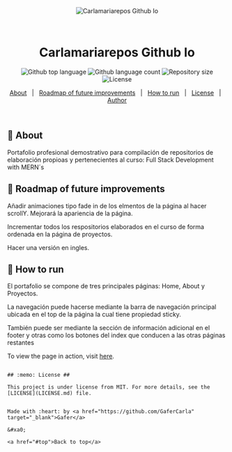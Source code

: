 <div align="center" id="top"> 
  <img src="./.github/app.gif" alt="Carlamariarepos Github Io" />

  &#xa0;

  <!-- <a href="https://carlamariareposgithubio.netlify.app">Demo</a> -->
</div>

<h1 align="center">Carlamariarepos Github Io</h1>

<p align="center">
  <img alt="Github top language" src="https://img.shields.io/github/languages/top/GaferCarla/PortafolioGafer.github.io?color=56BEB8">

  <img alt="Github language count" src="https://img.shields.io/github/languages/count/GaferCarla/PortafolioGafer.github.io?color=56BEB8">

  <img alt="Repository size" src="https://img.shields.io/github/repo-size/GaferCarla/PortafolioGafer.github.io?color=56BEB8">

  <img alt="License" src="https://img.shields.io/github/license/GaferCarla/PortafolioGafer.github.io?color=56BEB8">

  <!-- <img alt="Github issues" src="https://img.shields.io/github/issues/GaferCarla/PortafolioGafer.github.io?color=56BEB8" /> -->

  <!-- <img alt="Github forks" src="https://img.shields.io/github/forks/GaferCarla/PortafolioGafer.github.io?color=56BEB8" /> -->

  <!-- <img alt="Github stars" src="https://img.shields.io/github/stars/GaferCarla/PortafolioGafer.github.io?color=56BEB8" /> -->
</p>

<!-- Status -->

<!-- <h4 align="center"> 
	🚧  Carlamariarepos Github Io 🚀 Under construction...  🚧
</h4> 

<hr> -->

<p align="center">
  <a href="#dart-about">About</a> &#xa0; | &#xa0; 
  <a href="#rocket-Roadmap">Roadmap of future improvements</a> &#xa0; | &#xa0;
  <a href="#checkered_flag-starting">How to run</a> &#xa0; | &#xa0;
  <a href="#memo-license">License</a> &#xa0; | &#xa0;
  <a href="https://github.com/GaferCarla" target="_blank">Author</a>
</p>

<br>

## :dart: About ##

Portafolio profesional demostrativo para compilación de repositorios de elaboración propioas y pertenecientes al curso: Full Stack Development with MERN´s 

## :rocket: Roadmap of future improvements ##

Añadir animaciones tipo fade in de los elmentos de la página al hacer scrollY. Mejorará la apariencia de la página.

Incrementar todos los respositorios elaborados en el curso de forma ordenada en la página de proyectos.

Hacer una versión en ingles.

## :checkered_flag: How to run ##

El portafolio se compone de tres principales páginas: Home, About y Proyectos.

La navegación puede hacerse mediante la barra de navegación principal ubicada en el top de la página la cual tiene propiedad sticky.

También puede ser mediante la sección de información adicional en el footer y otras como los botones del index que conducen a las otras páginas restantes

To view the page in action, visit <a href="https://gafercarla.github.io/PortafolioGafer.github.io/index.html">here<a>.

```

## :memo: License ##

This project is under license from MIT. For more details, see the [LICENSE](LICENSE.md) file.


Made with :heart: by <a href="https://github.com/GaferCarla" target="_blank">Gafer</a>

&#xa0;

<a href="#top">Back to top</a>
